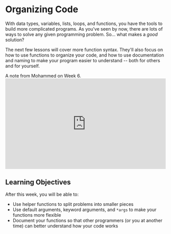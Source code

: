 # Organizing Code

With data types, variables, lists, loops, and functions, you have the tools to build more complicated programs. As you've seen by now, there are lots of ways to solve any given programming problem. So... what makes a _good_ solution?

The next few lessons will cover more function syntax. They'll also focus on how to use functions to organize your code, and how to use documentation and naming to make your program easier to understand -- both for others and for yourself.

<aside>
A note from Mohammed on Week 6.
</aside>
<div style="position: relative; padding-bottom: 56.25%; height: 0;"><iframe src="https://www.youtube.com/embed/sK8e_UPuHE4" title="YouTube video player" frameborder="0" allow="accelerometer; autoplay; clipboard-write; encrypted-media; gyroscope; picture-in-picture" allowfullscreen style="position: absolute; top: 0; left: 0; width: 100%; height: 100%;"></iframe></div>

## Learning Objectives

After this week, you will be able to:

- Use helper functions to split problems into smaller pieces
- Use default arguments, keyword arguments, and `*args` to make your functions more flexible
- Document your functions so that other programmers (or you at another time) can better understand how your code works
